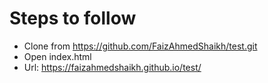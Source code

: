 # Steps to follow

* Clone from https://github.com/FaizAhmedShaikh/test.git
* Open index.html
* Url: https://faizahmedshaikh.github.io/test/
